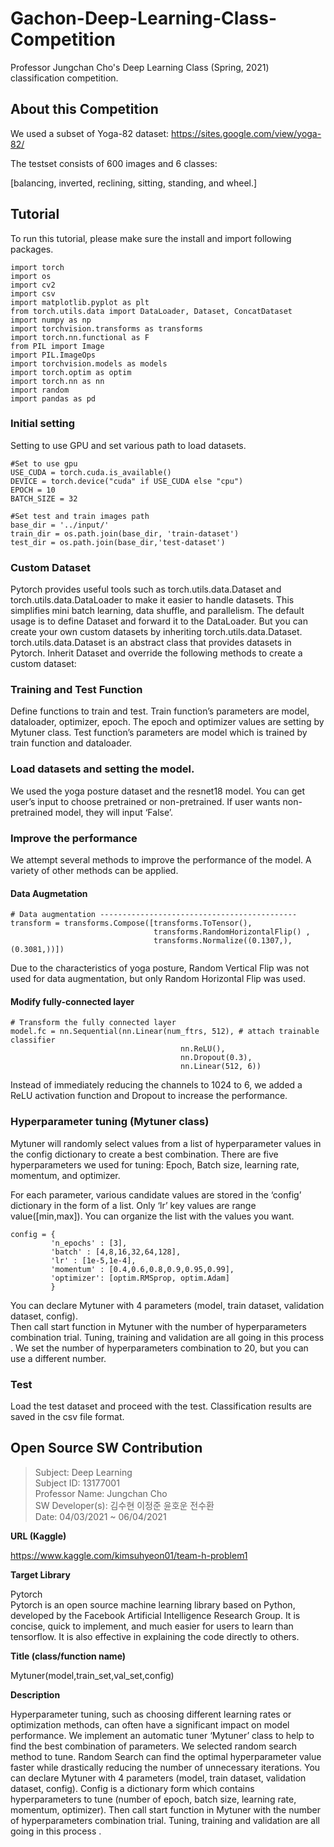 # Gachon-Deep-Learning-Class-Competition
Professor Jungchan Cho's Deep Learning Class (Spring, 2021) classification competition.


## About this Competition
We used a subset of Yoga-82 dataset: https://sites.google.com/view/yoga-82/

The testset consists of 600 images and 6 classes:

[balancing, inverted, reclining, sitting, standing, and wheel.]


## Tutorial


To run this tutorial, please make sure the install and import following packages.
```
import torch
import os
import cv2
import csv
import matplotlib.pyplot as plt
from torch.utils.data import DataLoader, Dataset, ConcatDataset
import numpy as np
import torchvision.transforms as transforms
import torch.nn.functional as F
from PIL import Image
import PIL.ImageOps
import torchvision.models as models
import torch.optim as optim
import torch.nn as nn
import random
import pandas as pd
```

### Initial setting
Setting to use GPU and set various path to load datasets.

```
#Set to use gpu
USE_CUDA = torch.cuda.is_available()
DEVICE = torch.device("cuda" if USE_CUDA else "cpu")
EPOCH = 10
BATCH_SIZE = 32

#Set test and train images path
base_dir = '../input/'
train_dir = os.path.join(base_dir, 'train-dataset')
test_dir = os.path.join(base_dir,'test-dataset')
```
### Custom Dataset
Pytorch provides useful tools such as torch.utils.data.Dataset and torch.utils.data.DataLoader to make it easier to handle datasets.  This simplifies mini batch learning, data shuffle, and parallelism. The default usage is to define Dataset and forward it to the DataLoader. But you can create your own custom datasets by inheriting torch.utils.data.Dataset. torch.utils.data.Dataset is an abstract class that provides datasets in Pytorch. Inherit Dataset and override the following methods to create a custom dataset:


### Training and Test Function
Define functions to train and test. Train function’s parameters are model, dataloader, optimizer, epoch. The epoch and optimizer values are setting by Mytuner class. Test function’s parameters are model which is trained by train function and dataloader. 
  

### Load datasets and setting the model.
We used the yoga posture dataset and the resnet18 model. You can get user’s input to choose pretrained or non-pretrained. If user wants non-pretrained model, they will input ‘False’.  
  

### Improve the performance
We attempt several methods to improve the performance of the model. A variety of other methods can be applied.
  
  
#### Data Augmetation
```
# Data augmentation --------------------------------------------
transform = transforms.Compose([transforms.ToTensor(),  
                                transforms.RandomHorizontalFlip() ,
                                transforms.Normalize((0.1307,), (0.3081,))])
````

Due to the characteristics of yoga posture, Random Vertical Flip was not used for data augmentation, but only Random Horizontal Flip was used.

#### Modify fully-connected layer
```
# Transform the fully connected layer
model.fc = nn.Sequential(nn.Linear(num_ftrs, 512), # attach trainable classifier
                                      nn.ReLU(),
                                      nn.Dropout(0.3),
                                      nn.Linear(512, 6)) 

```
Instead of immediately reducing the channels to 1024 to 6, we added a ReLU activation function and Dropout to increase the performance.  

### Hyperparameter tuning (Mytuner class)
Mytuner will randomly select values from a list of hyperparameter values in the config dictionary to create a best combination. There are five hyperparameters we used for tuning: Epoch, Batch size, learning rate, momentum, and optimizer.    

For each parameter, various candidate values are stored in the ‘config’ dictionary in the form of a list. Only ‘lr’ key values are range value([min,max]). You can organize the list with the values you want. 

``` # Make the elements to be tuned into a dictionary form.
config = { 
         'n_epochs' : [3], 
         'batch' : [4,8,16,32,64,128],
         'lr' : [1e-5,1e-4], 
         'momentum' : [0.4,0.6,0.8,0.9,0.95,0.99],
         'optimizer': [optim.RMSprop, optim.Adam]
         }
```
You can declare Mytuner with 4 parameters (model, train dataset, validation dataset, config).  
Then call start function in Mytuner with the number of hyperparameters combination trial. 
Tuning, training and validation are all going in this process . We set the number of hyperparameters combination to 20, but you can use a different number.  

### Test 
Load the test dataset and proceed with the test. Classification results are saved in the csv file format.

       
         

## Open Source SW Contribution
> Subject: Deep Learning  
> Subject ID: 13177001  
> Professor Name: Jungchan Cho  
> SW Developer(s): 김수현 이정준 윤호운 전수환  
> Date: 04/03/2021 ~ 06/04/2021  

**URL (Kaggle)**

https://www.kaggle.com/kimsuhyeon01/team-h-problem1  


**Target Library**  

Pytorch  
Pytorch is an open source machine learning library based on Python, developed by the Facebook Artificial Intelligence Research Group. It is concise, quick to implement, and much easier for users to learn than tensorflow. It is also effective in explaining the code directly to others.  

**Title (class/function name)**

Mytuner(model,train_set,val_set,config)

**Description**

Hyperparameter tuning, such as choosing different learning rates or optimization methods, can often have a significant impact on model performance. We implement an automatic tuner ‘Mytuner’ class to help to find the best combination of parameters. We selected random search method to tune. Random Search can find the optimal hyperparameter value faster while drastically reducing the number of unnecessary iterations. You can declare Mytuner with 4 parameters (model, train dataset, validation dataset, config). Config is a dictionary form which contains hyperparameters to tune (number of epoch, batch size, learning rate, momentum, optimizer). Then call start function in Mytuner with the number of hyperparameters combination trial. Tuning, training and validation are all going in this process .


